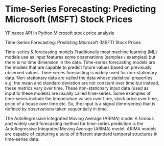 # Time-Series Forecasting: Predicting Microsoft (MSFT) Stock Prices 
YFinance API In Python Microsoft stock price analysis

Time-Series Forecasting: Predicting Microsoft (MSFT) Stock Prices 

Time-series & forecasting models
Traditionally most machine learning (ML) models use as input features some observations (samples / examples) but there is no time dimension in the data.
Time-series forecasting models are the models that are capable to predict future values based on previously observed values. Time-series forecasting is widely used for non-stationary data. Non-stationary data are called the data whose statistical properties e.g. the mean and standard deviation are not constant over time but instead, these metrics vary over time.
These non-stationary input data (used as input to these models) are usually called time-series. Some examples of time-series include the temperature values over time, stock price over time, price of a house over time etc. So, the input is a signal (time-series) that is defined by observations taken sequentially in time.



The AutoRegressive Integrated Moving Average (ARIMA) model
A famous and widely used forecasting method for time-series prediction is the AutoRegressive Integrated Moving Average (ARIMA) model. ARIMA models are capable of capturing a suite of different standard temporal structures in time-series data.
